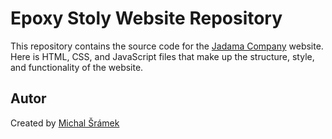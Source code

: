 # Epoxy Stoly Website Repository

This repository contains the source code for the [Jadama Company](https://www.epoxy-stoly.cz) website. Here is HTML, CSS, and JavaScript files that make up the structure, style, and functionality of the website.

## Autor
Created by [Michal Šrámek](https://www.michalsramek.eu)
